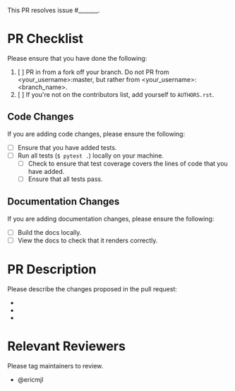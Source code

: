 This PR resolves issue #_______.

# PR Checklist

Please ensure that you have done the following:

1. [ ] PR in from a fork off your branch. Do not PR from <your_username>:master, but rather from <your_username>:<branch_name>.
2. [ ] If you're not on the contributors list, add yourself to `AUTHORS.rst`.

## Code Changes

If you are adding code changes, please ensure the following:

- [ ] Ensure that you have added tests.
- [ ] Run all tests (`$ pytest .`) locally on your machine.
    - [ ] Check to ensure that test coverage covers the lines of code that you have added.
    - [ ] Ensure that all tests pass.

## Documentation Changes

If you are adding documentation changes, please ensure the following:

- [ ] Build the docs locally.
- [ ] View the docs to check that it renders correctly.

# PR Description

Please describe the changes proposed in the pull request:

- 
- 
- 

# Relevant Reviewers

Please tag maintainers to review.

- @ericmjl
